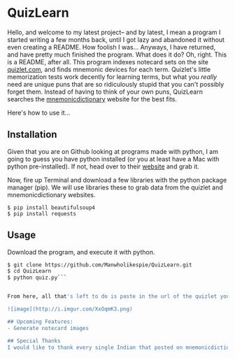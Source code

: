 # QuizLearn
Hello, and welcome to my latest project– and by latest, I mean a program I started writing a few months back, until I got lazy and abandoned it without even creating a README. How foolish I was... Anyways, I have returned, and have pretty much finished the program. What does it do? Oh, right. This is a README, after all. This program indexes notecard sets on the site [quizlet.com](https://quizlet.com), and finds mnemonic devices for each term. Quizlet's little memorization tests work decently for learning terms, but what you *really* need are unique puns that are so ridiculously stupid that you can't possibly forget them. Instead of having to think of your own puns, QuizLearn searches the [mnemonicdictionary](http://www.mnemonicdictionary.com) website for the best fits.

Here's how to use it...

## Installation
Given that you are on Github looking at programs made with python, I am going to guess you have python installed (or you at least have a Mac with python pre-installed). If not, head over to their [website](https://www.python.org) and grab it.

Now, fire up Terminal and download a few libraries with the python package manager (pip). We will use libraries these to grab data from the quizlet and mnemonicdictionary websites.

`$ pip install beautifulsoup4`  
`$ pip install requests`

## Usage
Download the program, and execute it with python.

```bash  
$ git clone https://github.com/Manwholikespie/QuizLearn.git  
$ cd QuizLearn  
$ python quiz.py```


From here, all that's left to do is paste in the url of the quizlet you want to index and hit Enter.

![image](http://i.imgur.com/XxOqmK3.png)

## Upcoming Features:
- Generate notecard images

## Special Thanks
I would like to thank every single Indian that posted on mnemonicdictionary in Hindu. Having my program spit out random Unicode gibberish beacuse it can't transform Hindu into native python strings is really great.